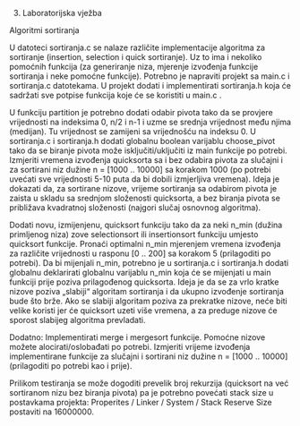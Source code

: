 3. Laboratorijska vježba

Algoritmi sortiranja 

U datoteci sortiranja.c se nalaze različite implementacije algoritma za sortiranje (insertion, selection i quick sortiranje). Uz to ima i nekoliko pomoćnih funkcija (za generiranje niza, mjerenje izvođenja funkcije sortiranja i neke pomoćne funkcije). Potrebno je napraviti projekt sa main.c i sortiranja.c datotekama. U projekt dodati i implementirati sortiranja.h koja će sadržati sve potpise funkcija koje će se koristiti u main.c .

U funkciju partition je potrebno dodati odabir pivota tako da se provjere vrijednosti na indeksima 0, n/2 i n-1 i uzme se srednja vrijednost među njima (medijan). Tu vrijednost se zamijeni sa vrijednošću na indeksu 0. U sortiranja.c i sortiranja.h dodati globalnu boolean varijablu choose_pivot tako da se biranje pivota može isključiti/uključiti iz main funkcije po potrebi. Izmjeriti vremena izvođenja quicksorta sa i bez odabira pivota za slučajni i za sortirani niz dužine n = [1000 .. 10000] sa korakom 1000 (po potrebi uvećati sve vrijednosti 5-10 puta da bi dobili izmjerljiva vremena). Ideja je dokazati da, za sortirane nizove, vrijeme sortiranja sa odabirom pivota je zaista u skladu sa srednjom složenosti quicksorta, a bez biranja pivota se približava kvadratnoj složenosti (najgori slučaj osnovnog algoritma). 

Dodati novu, izmijenjenu, quicksort funkciju tako da za neki n_min (dužina primljenog niza) zove selectionsort ili insertionsort funkciju umjesto quicksort funkcije. Pronaći optimalni n_min mjerenjem vremena izvođenja za različite vrijednosti u rasponu [0 .. 200] sa korakom 5 (prilagoditi po potrebi). Da bi mijenjali n_min, potrebno je u sortiranja.c i sortiranja.h dodati globalnu deklarirati globalnu varijablu n_min koja će se mijenjati u main funkciji prije poziva prilagođenog quicksorta. Ideja je da se za vrlo kratke nizove poziva „slabiji“ algoritam sortiranja i da ukupno izvođenje sortiranja bude što brže. Ako se slabiji algoritam poziva za prekratke nizove, neće biti velike koristi jer će quicksort uzeti više vremena, a za preduge nizove će sporost slabijeg algoritma prevladati.

Dodatno:
Implementirati merge i mergesort funkcije. Pomoćne nizove možete alocirati/oslobađati po potrebi. Izmjeriti vrijeme izvođenja implementirane funkcije za slučajni i sortirani niz dužine n = [1000 .. 10000] (prilagoditi po potrebi kao i prije).

Prilikom testiranja se može dogoditi prevelik broj rekurzija (quicksort na već sortiranom nizu bez biranja pivota) pa je potrebno povećati stack size u postavkama projekta: Properites / Linker / System / Stack Reserve Size postaviti na 16000000.
